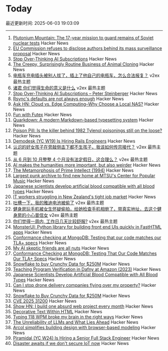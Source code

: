 # Today

最近更新时间: 2025-06-03 19:03:09

--- 
1. [Plutonium Mountain: The 17-year mission to guard remains of Soviet nuclear tests](https://www.belfercenter.org/publication/plutonium-mountain-inside-17-year-mission-secure-legacy-soviet-nuclear-testing) Hacker News
2. [EU Commission refuses to disclose authors behind its mass surveillance proposal](https://old.reddit.com/r/europe/comments/1l2655n/the_eu_commission_refuses_to_disclose_the/) Hacker News
3. [Stop Over-Thinking AI Subscriptions](https://steipete.me/posts/2025/stop-overthinking-ai-subscriptions) Hacker News
4. [The Creepy, Surprisingly Routine Business of Animal Cloning](https://www.theatlantic.com/magazine/archive/2025/07/animal-cloning-industry/682892/) Hacker News
5. [电瓶车充电插头被别人拔了，插上了他自己的电瓶车，怎么合法报复？](https://www.v2ex.com/t/1135999) v2ex 最热主题
6. [诸君 你们觉得生命的意义是什么](https://www.v2ex.com/t/1135968) v2ex 最热主题
7. [Stop Over-Thinking AI Subscriptions – Peter Steinberger](https://steipete.me/posts/2025/stop-overthinking-ai-subscriptions) Hacker News
8. [Rsync's defaults are not always enough](https://rachelbythebay.com/w/2025/05/31/sync/) Hacker News
9. [Ask HN: Cloud vs. Edge Computing–Why Choose a Local NAS?](https://news.ycombinator.com/item?id=44167922) Hacker News
10. [Fun with Futex](https://blog.fredrb.com/2025/06/02/futex-fun/) Hacker News
11. [Quarkdown: A modern Markdown-based typesetting system](https://github.com/iamgio/quarkdown) Hacker News
12. [Poison Pill: Is the killer behind 1982 Tylenol poisonings still on the loose?](https://www.trulyadventure.us/poison-pill) Hacker News
13. [Demodesk (YC W19) Is Hiring Rails Engineers](https://demodesk.com/careers) Hacker News
14. [认识的好女孩子在旁敲侧击下都不生孩子，我该如何传宗接代？](https://www.v2ex.com/t/1135972) v2ex 最热主题
15. [从 6 月到 10 月整整 4 个月没有法定假日，这合理么？](https://www.v2ex.com/t/1135952) v2ex 最热主题
16. [AI makes the humanities more important, but also weirder](https://resobscura.substack.com/p/ai-makes-the-humanities-more-important) Hacker News
17. [The Metamorphosis of Prime Intellect (1994)](https://localroger.com/prime-intellect/mopiall.html) Hacker News
18. [Largest punk archive to find new home at MTSU's Center for Popular Music](https://mtsunews.com/worlds-largest-punk-archive-moves-to-center-for-popular-music/) Hacker News
19. [Japanese scientists develop artificial blood compatible with all blood types](https://www.tokyoweekender.com/entertainment/tech-trends/japanese-scientists-develop-artificial-blood/) Hacker News
20. [IT workers struggling in New Zealand's tight job market](https://www.rnz.co.nz/news/chinese/562914/it-workers-struggling-in-new-zealand-s-tight-job-market) Hacker News
21. [吐槽一下，我的雅迪电池被偷了](https://www.v2ex.com/t/1135924) v2ex 最热主题
22. [健身房玩手机被女生怀疑偷拍，给她检查手机相册了，带真实地址，去这个健身房的小心普信女](https://www.v2ex.com/t/1135915) v2ex 最热主题
23. [你们觉得一周内, 工作日几天比较舒服?](https://www.v2ex.com/t/1135909) v2ex 最热主题
24. [MonsterUI: Python library for building front end UIs quickly in FastHTML apps](https://www.answer.ai/posts/2025-01-15-monsterui.html) Hacker News
25. [Conformance checking at MongoDB: Testing that our code matches our TLA+ specs](https://www.mongodb.com/blog/post/engineering/conformance-checking-at-mongodb-testing-our-code-matches-our-tla-specs) Hacker News
26. [My AI skeptic friends are all nuts](https://fly.io/blog/youre-all-nuts/) Hacker News
27. [Conformance Checking at MongoDB: Testing That Our Code Matches Our TLA+ Specs](https://www.mongodb.com/blog/post/engineering/conformance-checking-at-mongodb-testing-our-code-matches-our-tla-specs) Hacker News
28. [Snowflake to buy Crunchy Data for $250M](https://www.wsj.com/articles/snowflake-to-buy-crunchy-data-for-250-million-233543ab) Hacker News
29. [Teaching Program Verification in Dafny at Amazon (2023)](https://dafny.org/blog/2023/12/15/teaching-program-verification-in-dafny-at-amazon/) Hacker News
30. [Japanese Scientists Develop Artificial Blood Compatible with All Blood Types](https://www.tokyoweekender.com/entertainment/tech-trends/japanese-scientists-develop-artificial-blood/) Hacker News
31. [Can I stop drone delivery companies flying over my property?](https://www.rte.ie/brainstorm/2025/0602/1481005-drone-delivery-companies-property-legal-rights-airspace/) Hacker News
32. [Snowflake to Buy Crunchy Data for $250M](https://www.wsj.com/articles/snowflake-to-buy-crunchy-data-for-250-million-233543ab) Hacker News
33. [CVE 2025 31200](https://blog.noahhw.dev/posts/cve-2025-31200/) Hacker News
34. [Show HN: I build one absurd web project every month](https://absurd.website) Hacker News
35. [Decorative Text Within HTML](https://shkspr.mobi/blog/2025/05/decorative-text-within-html/) Hacker News
36. [Typing 118 WPM broke my brain in the right ways](http://balaji-amg.surge.sh/blog/typing-118-wpm-brain-rewiring) Hacker News
37. [The Unreliability of LLMs and What Lies Ahead](https://verissimo.substack.com/p/verissimo-monthly-may-2025) Hacker News
38. [Arcol simplifies building design with browser-based modeling](https://www.arcol.io/) Hacker News
39. [Piramidal (YC W24) Is Hiring a Senior Full Stack Engineer](https://www.ycombinator.com/companies/piramidal/jobs/1a1PgE9-senior-full-stack-engineer) Hacker News
40. [Disaster awaits if we don't secure IoT now](https://spectrum.ieee.org/iot-security-root-of-trust) Hacker News
